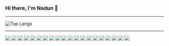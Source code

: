 ### Hi there, I'm Nadun 👋

---

![Top Langs](https://github-readme-stats.vercel.app/api/top-langs/?username=nadunz&layout=compact)

----------

<p>
<img src="https://www.vectorlogo.zone/logos/git-scm/git-scm-icon.svg">
  <img src="https://www.vectorlogo.zone/logos/java/java-icon.svg">
  <img src="https://www.vectorlogo.zone/logos/dotnet/dotnet-icon.svg">
  <img src="https://www.vectorlogo.zone/logos/python/python-icon.svg">
  <img src="https://www.vectorlogo.zone/logos/javascript/javascript-icon.svg">
  <img src="https://www.vectorlogo.zone/logos/typescriptlang/typescriptlang-icon.svg">
  <img src="https://www.vectorlogo.zone/logos/reactjs/reactjs-icon.svg">
  <img src="https://www.vectorlogo.zone/logos/angular/angular-icon.svg">
  <img src="https://www.vectorlogo.zone/logos/w3_html5/w3_html5-icon.svg">
  <img src="https://www.vectorlogo.zone/logos/getbootstrap/getbootstrap-icon.svg">
  <img src="https://www.vectorlogo.zone/logos/apache_tomcat/apache_tomcat-icon.svg">
  <img src="https://www.vectorlogo.zone/logos/javaee_glassfish/javaee_glassfish-ar21.svg">
  <img src="https://www.vectorlogo.zone/logos/yarnpkg/yarnpkg-icon.svg">
  <img src="https://www.vectorlogo.zone/logos/npmjs/npmjs-icon.svg">
  
  <img src="https://www.vectorlogo.zone/logos/springio/springio-icon.svg">
  <img src="https://www.vectorlogo.zone/logos/nodejs/nodejs-icon.svg">
  <img src="https://www.vectorlogo.zone/logos/expressjs/expressjs-icon.svg">
  <img src="https://www.vectorlogo.zone/logos/mysql/mysql-icon.svg">
  <img src="https://www.vectorlogo.zone/logos/mongodb/mongodb-icon.svg">
  <img src="https://www.vectorlogo.zone/logos/heroku/heroku-icon.svg">

  <!-- <img src="https://www.vectorlogo.zone/logos/fiverr/fiverr-icon.svg"> -->
</p>

